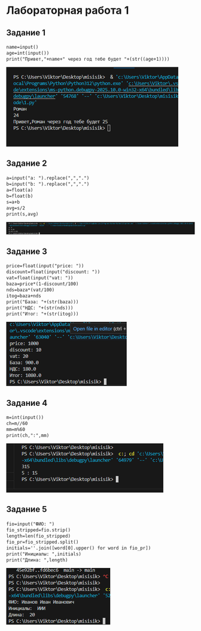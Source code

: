 # **Лабораторная работа 1**
## Задание 1
```
name=input()
age=int(input())
print("Привет,"+name+" через год тебе будет "+(str((age+1))))
```
![01](./images/01.png) 
## Задание 2
```
a=input("a: ").replace(",",".")
b=input("b: ").replace(",",".")
a=float(a)
b=float(b)
s=a+b
avg=s/2
print(s,avg)
```
![02](./images/02.png)
## Задание 3
```
price=float(input("price: "))
discount=float(input("discount: "))
vat=float(input("vat: "))
baza=price*(1-discount/100)
nds=baza*(vat/100)
itog=baza+nds
print("База: "+(str(baza)))
print("НДС: "+(str(nds)))
print("Итог: "+(str(itog)))
```
![03](./images/03.png)
## Задание 4
```
m=int(input())
ch=m//60
mm=m%60
print(ch,":",mm)
```
![04](./images/04.png)
## Задание 5
```
fio=input("ФИО: ")
fio_stripped=fio.strip()
length=len(fio_stripped)
fio_pr=fio_stripped.split()
initials=''.join([word[0].upper() for word in fio_pr])
print("Инициалы: ",initials)
print("Длина: ",length)
```
![05](./images/05.png)